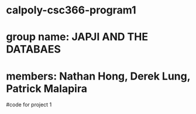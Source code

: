 # calpoly-csc366-program1

# group name: JAPJI AND THE DATABAES
# members: Nathan Hong, Derek Lung, Patrick Malapira

#code for project 1
